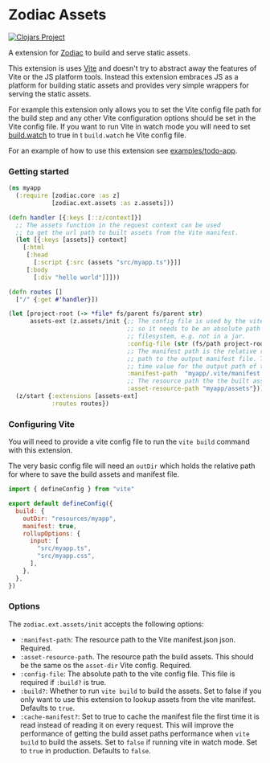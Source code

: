 # Zodiac Assets

[![Clojars Project](https://img.shields.io/clojars/v/com.github.brettatoms/zodiac-assets.svg)](https://clojars.org/com.github.brettatoms/zodiac-assets)

A extension for [Zodiac](https://github.com/brettatoms/zodiac) to build and
serve static assets.

This extension is uses [Vite](https://vite.dev/) and doesn't try to abstract
away the features of Vite or the JS platform tools. Instead this extension
embraces JS as a platform for building static assets and provides very simple
wrappers for serving the static assets.

For example this extension only allows you to set the Vite config file path for
the build step and any other Vite configuration options should be set in the
Vite config file. If you want to run Vite in watch mode you will need to set
[build.watch](https://vite.dev/config/build-options.html#build-watch) to true in
t `build.watch`  he Vite config file.

For an example of how to use this extension see [examples/todo-app](examples/todo-app).


### Getting started

``` clojure
(ns myapp
  (:require [zodiac.core :as z]
            [zodiac.ext.assets :as z.assets]))

(defn handler [{:keys [::z/context]}]
  ;; The assets function in the request context can be used
  ;; to get the url path to built assets from the Vite manifest.
  (let [{:keys [assets]} context]
    [:html
     [:head
       [:script {:src (assets "src/myapp.ts")}]]
     [:body
       [:div "hello world"]]]))

(defn routes []
  ["/" {:get #'handler}])

(let [project-root (-> *file* fs/parent fs/parent str)
      assets-ext (z.assets/init {;; The config file is used by the vite command
                                 ;; so it needs to be an absolute path on the
                                 ;; filesystem, e.g. not in a jar.
                                 :config-file (str (fs/path project-root "vite.config.js"))
                                 ;; The manifest path is the relative resource
                                 ;; path to the output manifest file. This value doesn't override the build
                                 ;; time value for the output path of the manifest file.
                                 :manifest-path  "myapp/.vite/manifest.json"
                                 ;; The resource path the the built assets.
                                 :asset-resource-path "myapp/assets"})]
  (z/start {:extensions [assets-ext]
            :routes routes})
```

### Configuring Vite

You will need to provide a vite config file to run the `vite build` command with this extension.

The very basic config file will need an `outDir` which holds the relative path for where to save the build assets and manifest file.

``` javascript
import { defineConfig } from "vite"

export default defineConfig({
  build: {
    outDir: "resources/myapp",
    manifest: true,
    rollupOptions: {
      input: [
        "src/myapp.ts",
        "src/myapp.css",
      ],
    },
  },
})
```


### Options

The `zodiac.ext.assets/init` accepts the following options:

- `:manifest-path`: The resource path to the Vite manifest.json json. Required.
- `:asset-resource-path`. The resource path the build assets. This should be the
  same os the `asset-dir` Vite config. Required.
- `:config-file`: The absolute path to the vite config file. This file is
  required if `:build?` is true.
- `:build?`: Whether to run `vite build` to build the assets. Set to false if
  you only want to use this extension to lookup assets from the vite manifest.
  Defaults to `true`.
- `:cache-manifest?`: Set to true to cache the manifest file the first time it
  is read instead of reading it on every request. This will improve the
  performance of getting the build asset paths performance when `vite build` to
  build the assets. Set to `false` if running vite in watch mode. Set to `true`
  in production. Defaults to `false`.
